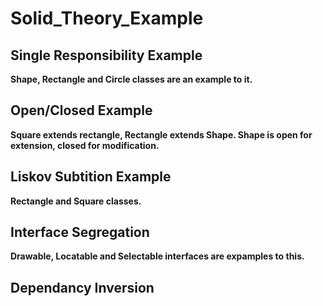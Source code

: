 # Solid_Theory_Example
## Single Responsibility Example
**Shape, Rectangle and Circle classes are an example to it.**
## Open/Closed Example
**Square extends rectangle, Rectangle extends Shape. Shape is open for extension, closed for modification.**
## Liskov Subtition Example
**Rectangle and Square classes.**
## Interface Segregation
**Drawable, Locatable and Selectable interfaces are expamples to this.**
## Dependancy Inversion
